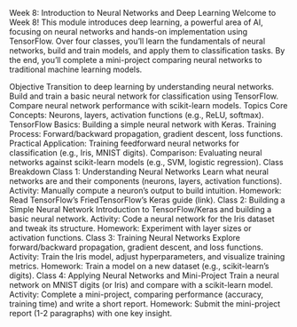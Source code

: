 Week 8: Introduction to Neural Networks and Deep Learning
Welcome to Week 8! This module introduces deep learning, a powerful area of AI, focusing on neural networks and hands-on implementation using TensorFlow. Over four classes, you’ll learn the fundamentals of neural networks, build and train models, and apply them to classification tasks. By the end, you’ll complete a mini-project comparing neural networks to traditional machine learning models.

Objective
Transition to deep learning by understanding neural networks.
Build and train a basic neural network for classification using TensorFlow.
Compare neural network performance with scikit-learn models.
Topics
Core Concepts: Neurons, layers, activation functions (e.g., ReLU, softmax).
TensorFlow Basics: Building a simple neural network with Keras.
Training Process: Forward/backward propagation, gradient descent, loss functions.
Practical Application: Training feedforward neural networks for classification (e.g., Iris, MNIST digits).
Comparison: Evaluating neural networks against scikit-learn models (e.g., SVM, logistic regression).
Class Breakdown
Class 1: Understanding Neural Networks
Learn what neural networks are and their components (neurons, layers, activation functions).
Activity: Manually compute a neuron’s output to build intuition.
Homework: Read TensorFlow’s FriedTensorFlow’s Keras guide (link).
Class 2: Building a Simple Neural Network
Introduction to TensorFlow/Keras and building a basic neural network.
Activity: Code a neural network for the Iris dataset and tweak its structure.
Homework: Experiment with layer sizes or activation functions.
Class 3: Training Neural Networks
Explore forward/backward propagation, gradient descent, and loss functions.
Activity: Train the Iris model, adjust hyperparameters, and visualize training metrics.
Homework: Train a model on a new dataset (e.g., scikit-learn’s digits).
Class 4: Applying Neural Networks and Mini-Project
Train a neural network on MNIST digits (or Iris) and compare with a scikit-learn model.
Activity: Complete a mini-project, comparing performance (accuracy, training time) and write a short report.
Homework: Submit the mini-project report (1-2 paragraphs) with one key insight.